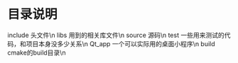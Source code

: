 # 目录说明
  include  头文件\n
  libs     用到的相关库文件\n
  source   源码\n
  test     一些用来测试的代码，和项目本身没多少关系\n
  Qt_app   一个可以实际用的桌面小程序\n
  build    cmake的build目录\n
